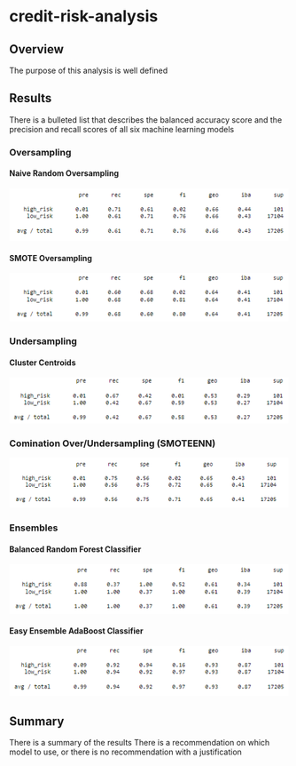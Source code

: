 # credit-risk-analysis

## Overview
The purpose of this analysis is well defined

## Results
There is a bulleted list that describes the balanced accuracy score and the precision and recall scores of all six machine learning models
### Oversampling
#### Naive Random Oversampling
![Naive Random Oversampling](Resources/Images/naive_random_class.png)
#### SMOTE Oversampling
![SMOTE Oversampling](Resources/Images/smote_class.png)
### Undersampling
#### Cluster Centroids
![Cluster Centroids](Resources/Images/cluster_class.png)
### Comination Over/Undersampling (SMOTEENN)
![SMOTEENN](Resources/Images/smoteenn_class.png)
### Ensembles 
#### Balanced Random Forest Classifier
![Balanced Random Forest Classifier](Resources/Images/brfc_class.png)
#### Easy Ensemble AdaBoost Classifier
![Easy Ensemble AdaBoost Classifier](Resources/Images/eeac_class.png)

## Summary
There is a summary of the results
There is a recommendation on which model to use, or there is no recommendation with a justification